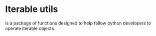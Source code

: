 # Iterable utils #
is a package of functions designed to help fellow python developers to operate iterable objects.
